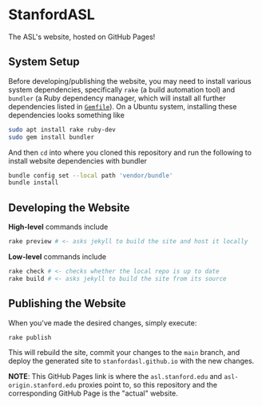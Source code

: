 # StanfordASL
The ASL's website, hosted on GitHub Pages!

## System Setup
Before developing/publishing the website, you may need to install various system dependencies, specifically `rake` (a build automation tool) and `bundler` (a Ruby dependency manager, which will install all further dependencies listed in [`Gemfile`](Gemfile)). On a Ubuntu system, installing these dependencies looks something like
```sh
sudo apt install rake ruby-dev
sudo gem install bundler
```
And then `cd` into where you cloned this repository and run the following to install website 
dependencies with bundler
```sh
bundle config set --local path 'vendor/bundle'
bundle install
```

## Developing the Website
**High-level** commands include
```sh
rake preview # <- asks jekyll to build the site and host it locally 
```
**Low-level** commands include
```sh
rake check # <- checks whether the local repo is up to date
rake build # <- asks jekyll to build the site from its source
```

## Publishing the Website
When you've made the desired changes, simply execute:
```shell
rake publish
```
This will rebuild the site, commit your changes to the `main` branch, and deploy the generated site to `stanfordasl.github.io` with the new changes.

**NOTE**: This GitHub Pages link is where the `asl.stanford.edu` and `asl-origin.stanford.edu` proxies point to, so this repository and the corresponding GitHub Page is the "actual" website.
